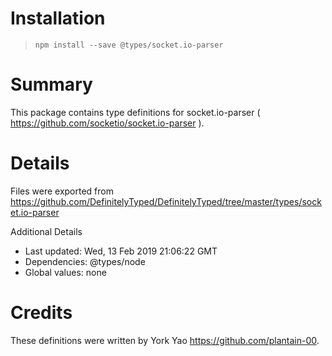 # Installation
> `npm install --save @types/socket.io-parser`

# Summary
This package contains type definitions for socket.io-parser ( https://github.com/socketio/socket.io-parser ).

# Details
Files were exported from https://github.com/DefinitelyTyped/DefinitelyTyped/tree/master/types/socket.io-parser

Additional Details
 * Last updated: Wed, 13 Feb 2019 21:06:22 GMT
 * Dependencies: @types/node
 * Global values: none

# Credits
These definitions were written by York Yao <https://github.com/plantain-00>.

